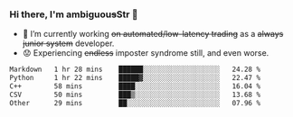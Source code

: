 ### Hi there, I'm ambiguou~~s~~Str 👋

<!--
**ambiguoustexture/ambiguoustexture** is a ✨ _special_ ✨ repository because its `README.md` (this file) appears on your GitHub profile.

Here are some ideas to get you started:
-->
- 🔭 I’m currently working ~~on automated/low-latency trading~~ as a ~~always junior system~~ developer.
- :worried: Experiencing ~~endless~~ imposter syndrome still, and even worse.

<!--START_SECTION:waka-->

```txt
Markdown   1 hr 28 mins    ██████░░░░░░░░░░░░░░░░░░░   24.28 %
Python     1 hr 22 mins    █████▓░░░░░░░░░░░░░░░░░░░   22.47 %
C++        58 mins         ████░░░░░░░░░░░░░░░░░░░░░   16.04 %
CSV        50 mins         ███▒░░░░░░░░░░░░░░░░░░░░░   13.68 %
Other      29 mins         ██░░░░░░░░░░░░░░░░░░░░░░░   07.96 %
```

<!--END_SECTION:waka-->
